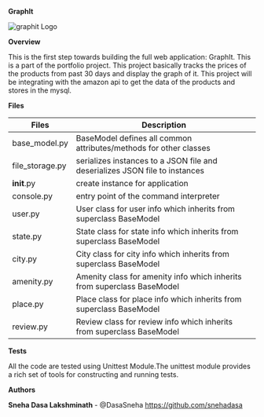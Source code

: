 **GraphIt**

![graphit Logo](https://datavizcatalogue.com/methods/images/top_images/area_graph.png "graphit logo")

**Overview**

This is the first step towards building the full web application: GraphIt. This is a part of the portfolio project. This project basically tracks the prices of the products from past 30 days and display the graph of it. This project will be integrating with the amazon api to get the data of the products and stores in the mysql.

**Files**

| Files | Description |
| ----- | ----------- |
| base_model.py | BaseModel defines all common attributes/methods for other classes |
| file_storage.py | serializes instances to a JSON file and deserializes JSON file to instances |
| __init__.py | create instance for application |
| console.py | entry point of the command interpreter |
| user.py | User class for user info which inherits from superclass BaseModel |
| state.py | State class for state info which inherits from superclass BaseModel |
| city.py | City class for city info which inherits from superclass BaseModel |
| amenity.py | Amenity class for amenity info which inherits from superclass BaseModel |
| place.py | Place class for place info which inherits from superclass BaseModel |
| review.py | Review class for review info which inherits from superclass BaseModel |

**Tests**

All the code are tested using Unittest Module.The unittest module provides a rich set of tools for constructing and running tests.

**Authors**

**Sneha Dasa Lakshminath** - @DasaSneha <https://github.com/snehadasa>
